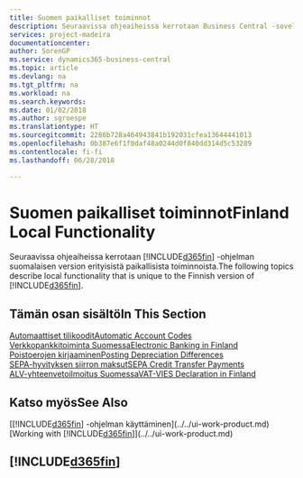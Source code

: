 ```yaml
---
title: Suomen paikalliset toiminnot
description: Seuraavissa ohjeaiheissa kerrotaan Business Central -sovelluksen suomalaisen version paikallisista toiminnoista.
services: project-madeira
documentationcenter: 
author: SorenGP
ms.service: dynamics365-business-central
ms.topic: article
ms.devlang: na
ms.tgt_pltfrm: na
ms.workload: na
ms.search.keywords: 
ms.date: 01/02/2018
ms.author: sgroespe
ms.translationtype: HT
ms.sourcegitcommit: 2286b728a464943841b192031cfea13644441013
ms.openlocfilehash: 0b387e6f1f0daf48a0244d0f840dd314d5c53289
ms.contentlocale: fi-fi
ms.lasthandoff: 06/28/2018

---
```

# <a name="finland-local-functionality"></a><span data-ttu-id="f5744-103">Suomen paikalliset toiminnot</span><span class="sxs-lookup"><span data-stu-id="f5744-103">Finland Local Functionality</span></span>
<span data-ttu-id="f5744-104">Seuraavissa ohjeaiheissa kerrotaan [!INCLUDE[d365fin](../../includes/d365fin_md.md)] -ohjelman suomalaisen version erityisistä paikallisista toiminnoista.</span><span class="sxs-lookup"><span data-stu-id="f5744-104">The following topics describe local functionality that is unique to the Finnish version of [!INCLUDE[d365fin](../../includes/d365fin_md.md)].</span></span>  

## <a name="in-this-section"></a><span data-ttu-id="f5744-105">Tämän osan sisältö</span><span class="sxs-lookup"><span data-stu-id="f5744-105">In This Section</span></span>  
 [<span data-ttu-id="f5744-106">Automaattiset tilikoodit</span><span class="sxs-lookup"><span data-stu-id="f5744-106">Automatic Account Codes</span></span>](automatic-account-codes.md)  
  [<span data-ttu-id="f5744-107">Verkkopankkitoiminta Suomessa</span><span class="sxs-lookup"><span data-stu-id="f5744-107">Electronic Banking in Finland</span></span>](electronic-banking-in-finland.md)  
  [<span data-ttu-id="f5744-108">Poistoerojen kirjaaminen</span><span class="sxs-lookup"><span data-stu-id="f5744-108">Posting Depreciation Differences</span></span>](posting-depreciation-differences.md)  
  [<span data-ttu-id="f5744-109">SEPA-hyvityksen siirron maksut</span><span class="sxs-lookup"><span data-stu-id="f5744-109">SEPA Credit Transfer Payments</span></span>](sepa-credit-transfer-payments.md)  
  [<span data-ttu-id="f5744-110">ALV-yhteenvetoilmoitus Suomessa</span><span class="sxs-lookup"><span data-stu-id="f5744-110">VAT-VIES Declaration in Finland</span></span>](vat-vies-declaration-in-finland.md)

## <a name="see-also"></a><span data-ttu-id="f5744-111">Katso myös</span><span class="sxs-lookup"><span data-stu-id="f5744-111">See Also</span></span>
<span data-ttu-id="f5744-112">[[!INCLUDE[d365fin](../../includes/d365fin_md.md)] -ohjelman käyttäminen](../../ui-work-product.md)</span><span class="sxs-lookup"><span data-stu-id="f5744-112">[Working with [!INCLUDE[d365fin](../../includes/d365fin_md.md)]](../../ui-work-product.md)</span></span>     

## [!INCLUDE[d365fin](../../includes/free_trial_md.md)]  
 

